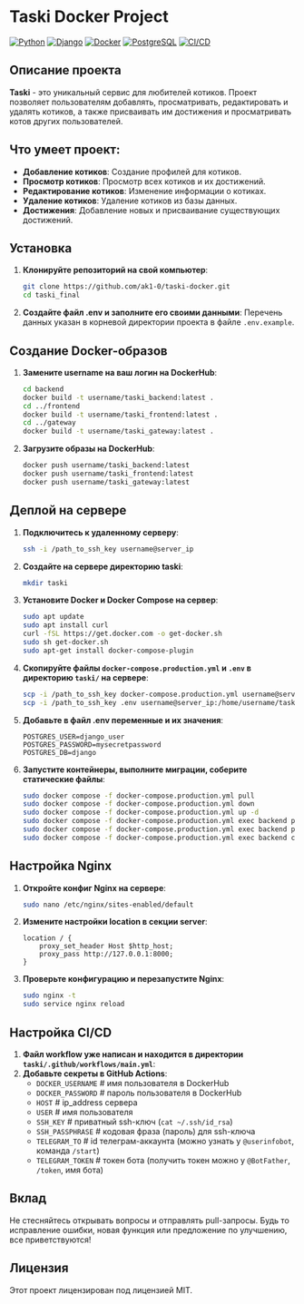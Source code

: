 # Taski Docker Project
[![Python](https://img.shields.io/badge/Python-3.8+-blue.svg)](https://www.python.org/)
[![Django](https://img.shields.io/badge/Django-4.x-brightgreen.svg)](https://www.djangoproject.com/)
[![Docker](https://img.shields.io/badge/Docker-ready-blue.svg)](https://www.docker.com/)
[![PostgreSQL](https://img.shields.io/badge/Database-PostgreSQL-blue.svg)](https://www.postgresql.org/)
[![CI/CD](https://img.shields.io/badge/CI/CD-GitHub%20Actions-yellow.svg)](https://github.com/features/actions)

## Описание проекта
**Taski** - это уникальный сервис для любителей котиков. Проект позволяет пользователям добавлять, просматривать, редактировать и удалять котиков, а также присваивать им достижения и просматривать котов других пользователей.

## Что умеет проект:
- **Добавление котиков**: Создание профилей для котиков.
- **Просмотр котиков**: Просмотр всех котиков и их достижений.
- **Редактирование котиков**: Изменение информации о котиках.
- **Удаление котиков**: Удаление котиков из базы данных.
- **Достижения**: Добавление новых и присваивание существующих достижений.

## Установка
1. **Клонируйте репозиторий на свой компьютер**:
    ```bash
    git clone https://github.com/ak1-0/taski-docker.git
    cd taski_final
    ```

2. **Создайте файл .env и заполните его своими данными**:
    Перечень данных указан в корневой директории проекта в файле `.env.example`.

## Создание Docker-образов
1. **Замените username на ваш логин на DockerHub**:
    ```bash
    cd backend
    docker build -t username/taski_backend:latest .
    cd ../frontend
    docker build -t username/taski_frontend:latest .
    cd ../gateway
    docker build -t username/taski_gateway:latest .
    ```

2. **Загрузите образы на DockerHub**:
    ```bash
    docker push username/taski_backend:latest
    docker push username/taski_frontend:latest
    docker push username/taski_gateway:latest
    ```

## Деплой на сервере
1. **Подключитесь к удаленному серверу**:
    ```bash
    ssh -i /path_to_ssh_key username@server_ip
    ```

2. **Создайте на сервере директорию taski**:
    ```bash
    mkdir taski
    ```

3. **Установите Docker и Docker Compose на сервер**:
    ```bash
    sudo apt update
    sudo apt install curl
    curl -fSL https://get.docker.com -o get-docker.sh
    sudo sh get-docker.sh
    sudo apt-get install docker-compose-plugin
    ```

4. **Скопируйте файлы `docker-compose.production.yml` и `.env` в директорию `taski/` на сервере**:
    ```bash
    scp -i /path_to_ssh_key docker-compose.production.yml username@server_ip:/home/username/taski/docker-compose.production.yml
    scp -i /path_to_ssh_key .env username@server_ip:/home/username/taski/.env
    ```

5. **Добавьте в файл .env переменные и их значения**:
    ```env
    POSTGRES_USER=django_user
    POSTGRES_PASSWORD=mysecretpassword
    POSTGRES_DB=django
    ```

6. **Запустите контейнеры, выполните миграции, соберите статические файлы**:
    ```bash
    sudo docker compose -f docker-compose.production.yml pull
    sudo docker compose -f docker-compose.production.yml down
    sudo docker compose -f docker-compose.production.yml up -d
    sudo docker compose -f docker-compose.production.yml exec backend python manage.py migrate
    sudo docker compose -f docker-compose.production.yml exec backend python manage.py collectstatic --noinput
    sudo docker compose -f docker-compose.production.yml exec backend cp -r /app/collect_static/. /backend_static/static/
    ```

## Настройка Nginx
1. **Откройте конфиг Nginx на сервере**:
    ```bash
    sudo nano /etc/nginx/sites-enabled/default
    ```

2. **Измените настройки location в секции server**:
    ```nginx
    location / {
        proxy_set_header Host $http_host;
        proxy_pass http://127.0.0.1:8000;
    }
    ```

3. **Проверьте конфигурацию и перезапустите Nginx**:
    ```bash
    sudo nginx -t
    sudo service nginx reload
    ```

## Настройка CI/CD
1. **Файл workflow уже написан и находится в директории `taski/.github/workflows/main.yml`**:
2. **Добавьте секреты в GitHub Actions**:
    - `DOCKER_USERNAME`                # имя пользователя в DockerHub
    - `DOCKER_PASSWORD`                # пароль пользователя в DockerHub
    - `HOST`                           # ip_address сервера
    - `USER`                           # имя пользователя
    - `SSH_KEY`                        # приватный ssh-ключ (`cat ~/.ssh/id_rsa`)
    - `SSH_PASSPHRASE`                 # кодовая фраза (пароль) для ssh-ключа
    - `TELEGRAM_TO`                    # id телеграм-аккаунта (можно узнать у `@userinfobot`, команда `/start`)
    - `TELEGRAM_TOKEN`                 # токен бота (получить токен можно у `@BotFather`, `/token`, имя бота)

## Вклад
Не стесняйтесь открывать вопросы и отправлять pull-запросы. Будь то исправление ошибки, новая функция или предложение по улучшению, все приветствуются!

## Лицензия
Этот проект лицензирован под лицензией MIT.
